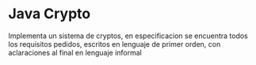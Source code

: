 # Java Crypto
Implementa un sistema de cryptos, en especificacion se encuentra todos los requisitos pedidos, escritos en lenguaje de primer orden, con aclaraciones al final en lenguaje informal
